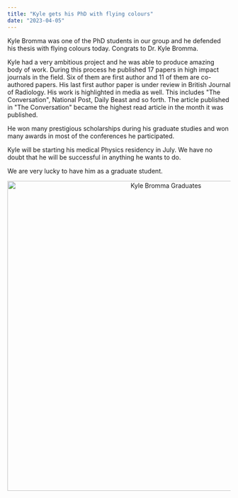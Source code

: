 ```yaml
---
title: "Kyle gets his PhD with flying colours"
date: "2023-04-05"
---
```


Kyle Bromma was one of the PhD students in our group and he defended his thesis with flying colours today. Congrats to Dr. Kyle Bromma.

Kyle had a very ambitious project and he was able to produce amazing body of work. During this process he published 17 papers in high impact journals in the field. Six of them are first author and 11 of them are co-authored papers. His last first author paper is under review in British Journal of Radiology. His work is highlighted in media as well. This includes "The Conversation", National Post, Daily Beast and so forth. The article published in "The Conversation" became the highest read article in the month it was published.

He won many prestigious scholarships during his graduate studies and won many awards in most of the conferences he participated.

Kyle will be starting his medical Physics residency in July. We have no doubt that he will be successful in anything he wants to do.

We are very lucky to have him as a graduate student.

<center>
<img src="/~devikac/img/publications/kb-grad.jpg" alt="Kyle Bromma Graduates" width="700"/>
</center>
<br/>
